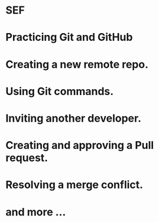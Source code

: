# SEF
# Practicing Git and GitHub
# Creating a new remote repo.
# Using Git commands.
# Inviting another developer.
# Creating and approving a Pull request.
# Resolving a merge conflict.
# and more …
